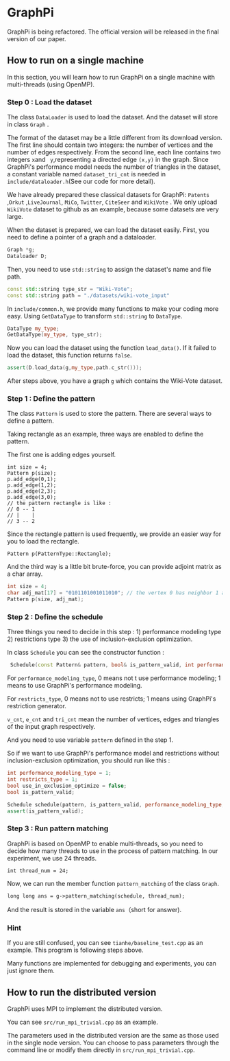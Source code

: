 # GraphPi

GraphPi is being refactored. The official version will be released in the final version of our paper.



## How to run on a single machine

In this section, you will learn how to run GraphPi on a single machine with multi-threads (using OpenMP).



### Step 0 : Load the dataset

The class `DataLoader` is used to load the dataset.  And the dataset will store in class `Graph` .

The format of the dataset may be a little different from its download version. The first line should contain two integers: the number of vertices and the number of edges respectively. From the second line, each line contains two integers `x`and ` y`,representing a directed edge `(x,y)` in the graph. Since GraphPi's performance model needs the number of triangles in the dataset, a constant variable named `dataset_tri_cnt` is needed in `include/dataloader.h`(See our code for more detail).

We have already prepared these classical datasets for GraphPi: `Patents` ,`Orkut` ,`LiveJournal`, `MiCo`, `Twitter`, `CiteSeer` and `WikiVote` . We only upload `WikiVote` dataset to github as an example, because some datasets are very large.

When the dataset is prepared, we can load the dataset easily. First,  you need to define a pointer of a graph and a dataloader.

```cpp
Graph *g;
Dataloader D;
```

Then, you need to use `std::string` to assign the dataset's name and file path.

```cpp
const std::string type_str = "Wiki-Vote";
const std::string path = "./datasets/wiki-vote_input"
```

In `include/common.h`, we provide many functions to make your coding more easy. Using `GetDataType` to transform `std::string` to `DataType`.

```cpp
DataType my_type;
GetDataType(my_type, type_str);
```

Now you can load the dataset using the function `load_data()`. If it failed to load the dataset, this function returns `false`.

```cpp
assert(D.load_data(g,my_type,path.c_str()));
```

After steps above, you have a graph `g` which contains the Wiki-Vote dataset.

### Step 1 : Define the pattern

The class `Pattern` is used to store the pattern. There are several ways to define a pattern.

Taking rectangle as an example, three ways are enabled to define the pattern.

The first one is adding edges yourself.

```
int size = 4;
Pattern p(size);
p.add_edge(0,1);
p.add_edge(1,2);
p.add_edge(2,3);
p.add_edge(3,0);
// the pattern rectangle is like :
// 0 -- 1
// |    |
// 3 -- 2
```

Since the rectangle pattern is used frequently, we provide an easier way for you to load the rectangle. 

```
Pattern p(PatternType::Rectangle);
```

And the third way is a little bit brute-force, you can provide adjoint matrix as a char array.

```cpp
int size = 4;
char adj_mat[17] = "0101101001011010"; // the vertex 0 has neighbor 1 and 3, so the first four character "0101" means 0 have edges to 1 and 3 but not have an edge to 0 or 2.
Pattern p(size, adj_mat);
```

### Step 2 : Define the schedule

Three things you need to decide in this step : 1) performance modeling type 2) restrictions type 3) the use of inclusion-exclusion optimization.

In class `Schedule` you can see the constructor function :

```cpp
 Schedule(const Pattern& pattern, bool& is_pattern_valid, int performance_modeling_type, int restricts_type, bool use_in_exclusion_optimize, int v_cnt, unsigned int e_cnt, long long tri_cnt);
```

For `performance_modeling_type`, 0 means not t use performance modeling; 1 means to use GraphPi's performance modeling.

For `restricts_type`, 0 means not to use restricts; 1 means using GraphPi's restriction generator.

`v_cnt`, `e_cnt` and `tri_cnt`  mean the number of vertices, edges and triangles of the input graph respectively.

And you need to use variable `pattern` defined in the step 1.



So if we want to use GraphPi's performance model and restrictions without inclusion-exclusion optimization, you should run like this :

```cpp
int performance_modeling_type = 1;
int restricts_type = 1;
bool use_in_exclusion_optimize = false;
bool is_pattern_valid;

Schedule schedule(pattern, is_pattern_valid, performance_modeling_type, restricts_type, use_in_exclusion_optimize, g->v_cnt, g->e_cnt, g->tri_cnt);
assert(is_pattern_valid);
```



### Step 3 : Run pattern matching

GraphPi is based on OpenMP to enable multi-threads, so you need to decide how many threads to use in the process of pattern matching. In our experiment, we use 24 threads.

```
int thread_num = 24;
```

Now, we can run the member function `pattern_matching` of the class `Graph`.

```
long long ans = g->pattern_matching(schedule, thread_num);
```

And the result is stored in the variable `ans`（short for answer).



### Hint

If you are still confused, you can see `tianhe/baseline_test.cpp` as an example. This program is following steps above.

Many functions are implemented for debugging and experiments, you can just ignore them.

## How to run the distributed version
GraphPi uses MPI to implement the distributed version.

You can see `src/run_mpi_trivial.cpp` as an example.

The parameters used in the distributed version are the same as those used in the single node version. You can choose to pass parameters through the command line or modify them directly in `src/run_mpi_trivial.cpp`.
